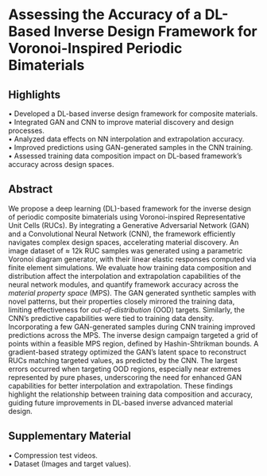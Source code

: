 # Assessing the Accuracy of a DL-Based Inverse Design Framework for Voronoi-Inspired Periodic Bimaterials

## Highlights

• Developed a DL-based inverse design framework for composite materials.<br />
• Integrated GAN and CNN to improve material discovery and design processes.<br />
• Analyzed data effects on NN interpolation and extrapolation accuracy.<br />
• Improved predictions using GAN-generated samples in the CNN training.<br />
• Assessed training data composition impact on DL-based framework’s accuracy across design spaces.<br />

## Abstract

We propose a deep learning (DL)-based framework for the inverse design of periodic composite bimaterials using Voronoi-inspired Representative Unit Cells (RUCs). By integrating a Generative Adversarial Network (GAN) and a Convolutional Neural Network (CNN), the framework efficiently navigates complex design spaces, accelerating material discovery. An image dataset of $\approx$ 12k RUC samples was generated using a parametric Voronoi diagram generator, with their linear elastic responses computed via finite element simulations. We evaluate how training data composition and distribution affect the interpolation and extrapolation capabilities of the neural network modules, and quantify framework accuracy across the *material property space* (MPS). The GAN generated synthetic samples with novel patterns, but their properties closely mirrored the training data, limiting effectiveness for *out-of-distribution* (OOD) targets.
Similarly, the CNN’s predictive capabilities were tied to training data density. Incorporating a few GAN-generated samples during CNN training improved predictions across the MPS. The inverse design campaign targeted a grid of points within a feasible MPS region, defined by Hashin-Shtrikman bounds. A gradient-based strategy optimized the GAN’s latent space to reconstruct RUCs matching targeted values, as predicted by the CNN. The largest errors occurred when targeting OOD regions, especially near extremes represented by pure phases, underscoring the need for enhanced GAN capabilities for better interpolation and extrapolation. These findings highlight the relationship between training data composition and accuracy, guiding future improvements in DL-based inverse advanced material design.

## Supplementary Material 

• Compression test videos.<br />
• Dataset (Images and target values).<br />
